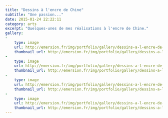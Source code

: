 ```yaml
---
title: "Dessins à l'encre de Chine"
subtitle: "Une passion..."
date: 2015-01-24 22:22:11
category: arts
excerpt: "Quelques-unes de mes réalisations à l'encre de Chine."
gallery:
-
    type: image
    url: http://emersion.fr/img/portfolio/gallery/dessins-a-l-encre-de-chine/jing.jpg
    thumbnail_url: http://emersion.fr/img/portfolio/gallery/dessins-a-l-encre-de-chine/thumbnails/jing.jpg
-
    type: image
    url: http://emersion.fr/img/portfolio/gallery/dessins-a-l-encre-de-chine/montagne-pa.jpg
    thumbnail_url: http://emersion.fr/img/portfolio/gallery/dessins-a-l-encre-de-chine/thumbnails/montagne-pa.jpg
-
    type: image
    url: http://emersion.fr/img/portfolio/gallery/dessins-a-l-encre-de-chine/montagne-la.jpg
    thumbnail_url: http://emersion.fr/img/portfolio/gallery/dessins-a-l-encre-de-chine/thumbnails/montagne-la.jpg
-
    type: image
    url: http://emersion.fr/img/portfolio/gallery/dessins-a-l-encre-de-chine/montagne-ju.jpg
    thumbnail_url: http://emersion.fr/img/portfolio/gallery/dessins-a-l-encre-de-chine/thumbnails/montagne-ju.jpg
---
```

